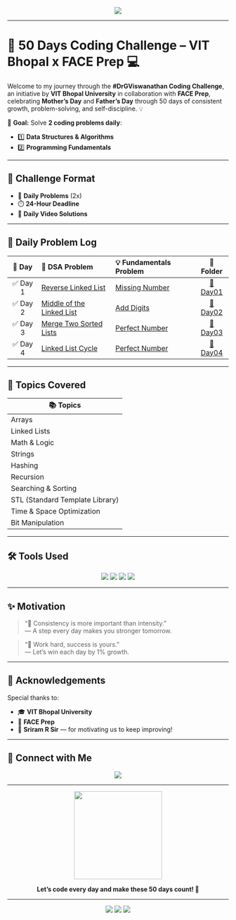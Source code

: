 <p align="center">
  <img src="https://readme-typing-svg.herokuapp.com?font=Fira+Code&size=25&duration=3000&pause=500&color=1BC3E1&center=true&vCenter=true&width=800&height=50&lines=%F0%9F%9A%80+50+Days+Coding+Challenge+%E2%80%93+VIT+Bhopal+x+FACE+Prep+%F0%9F%92%BB" />
</p>

---

# 🚀 50 Days Coding Challenge – VIT Bhopal x FACE Prep 💻

Welcome to my journey through the **#DrGViswanathan Coding Challenge**, an initiative by **VIT Bhopal University** in collaboration with **FACE Prep**, celebrating **Mother’s Day** and **Father’s Day** through 50 days of consistent growth, problem-solving, and self-discipline. 💡

🧠 **Goal:** Solve **2 coding problems daily**:  
- 1️⃣ **Data Structures & Algorithms**  
- 2️⃣ **Programming Fundamentals**

---

## 🔁 Challenge Format

- 🎯 **Daily Problems** (2x)
- ⏱️ **24-Hour Deadline**
- 🎥 **Daily Video Solutions**

---

## 📅 Daily Problem Log

| 📆 Day | 🧠 DSA Problem | 💡 Fundamentals Problem | 📂 Folder |
|:-----:|:--------------|:------------------------|:--------:|
| ✅ Day 1 | [Reverse Linked List](https://leetcode.com/problems/reverse-linked-list/) | [Missing Number](https://leetcode.com/problems/missing-number/) | [📁 Day01](./Day%201%20-%2030-04-2025) |
| ✅ Day 2 | [Middle of the Linked List](https://leetcode.com/problems/middle-of-the-linked-list/) | [Add Digits](https://leetcode.com/problems/add-digits/) | [📁 Day02](./Day%202%20-%2001-05-2025) |
| ✅ Day 3 | [Merge Two Sorted Lists](https://leetcode.com/problems/merge-two-sorted-lists/) | [ Perfect Number](https://leetcode.com/problems/perfect-number/) | [📁 Day03](./Day%203%20-%2002-05-2025) |
| ✅ Day 4 | [Linked List Cycle](https://leetcode.com/problems/linked-list-cycle/)  | [Perfect Number](https://leetcode.com/problems/palindrome-number/) | [📁 Day04](./Day%204%20-%2003-05-2025) |

---

## 🧠 Topics Covered

<div align="center">
  
| 📚 Topics |  
|-----------|  
| Arrays |  
| Linked Lists |  
| Math & Logic |  
| Strings |  
| Hashing |  
| Recursion |  
| Searching & Sorting |  
| STL (Standard Template Library) |  
| Time & Space Optimization |  
| Bit Manipulation |  
  
</div>

---

## 🛠️ Tools Used

<p align="center">
  <img src="https://img.shields.io/badge/-C++-00599C?style=for-the-badge&logo=c%2b%2b&logoColor=white" />
  <img src="https://img.shields.io/badge/-LeetCode-FFA116?style=for-the-badge&logo=leetcode&logoColor=black" />
  <img src="https://img.shields.io/badge/-GitHub-black?style=for-the-badge&logo=github&logoColor=white" />
  <img src="https://img.shields.io/badge/-VSCode-007ACC?style=for-the-badge&logo=visual-studio-code&logoColor=white" />
</p>

---

## ✨ Motivation

> “🧠 Consistency is more important than intensity.”  
> — A step every day makes you stronger tomorrow.

> “💪 Work hard, success is yours.”  
> — Let’s win each day by 1% growth.

---

## 👏 Acknowledgements

Special thanks to:  
- 🎓 **VIT Bhopal University**  
- 🤝 **FACE Prep**  
- 💬 **Sriram R Sir** — for motivating us to keep improving!

---

## 📌 Connect with Me

<p align="center">
  <a href="https://www.linkedin.com/in/vaibhav-kumar-87557528a/"><img src="https://img.shields.io/badge/-LinkedIn-blue?style=for-the-badge&logo=linkedin&logoColor=white" /></a>
</p>

---

<p align="center">
  <img src="https://media.giphy.com/media/f9k1tV7HyORcngKF8v/giphy.gif" width="200"/>
</p>

<p align="center">
  <strong>Let’s code every day and make these 50 days count! 💪</strong>  
</p>

---

<p align="center">
  <img src="https://img.shields.io/badge/Code-Everyday-blueviolet?style=flat-square&logo=visualstudio" />
  <img src="https://img.shields.io/badge/Leetcode-Progress-brightgreen?style=flat-square&logo=leetcode" />
  <img src="https://img.shields.io/badge/Growth-Tracker-yellow?style=flat-square&logo=github" />
</p>

